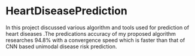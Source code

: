 # HeartDiseasePrediction
In this project discussed various algorithm and tools used for prediction of heart diseases .The predications accuracy of my proposed algorithm researches 94.8% with a convergence speed which is faster than that of CNN based unimodal disease risk prediction.
